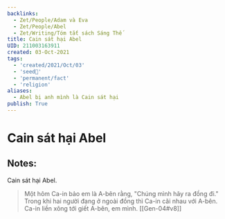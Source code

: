 ```yaml
---
backlinks:
  - Zet/People/Adam và Eva
  - Zet/People/Abel
  - Zet/Writing/Tóm tắt sách Sáng Thế
title: Cain sát hại Abel
UID: 211003163911
created: 03-Oct-2021
tags:
  - 'created/2021/Oct/03'
  - 'seed🥜'
  - 'permanent/fact'
  - 'religion'
aliases:
  - Abel bị anh mình là Cain sát hại
publish: True
---
```

# Cain sát hại Abel

## Notes:
Cain sát hại Abel.

> Một hôm Ca-in bảo em là A-bên rằng, "Chúng mình hãy ra đồng đi." Trong khi hai người đang ở ngoài đồng thì Ca-in cãi nhau với A-bên. Ca-in liền xông tới giết A-bên, em mình. [[Gen-04#v8]]
